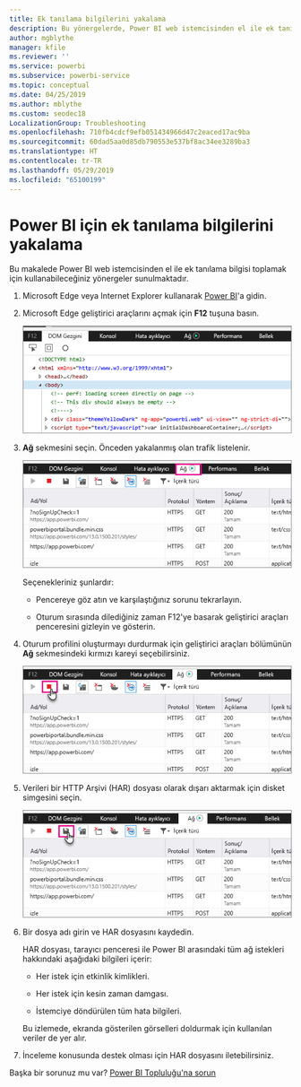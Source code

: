 ```yaml
---
title: Ek tanılama bilgilerini yakalama
description: Bu yönergelerde, Power BI web istemcisinden el ile ek tanılama bilgisi toplamak için kullanabileceğiniz iki seçenek sunulmaktadır.
author: mgblythe
manager: kfile
ms.reviewer: ''
ms.service: powerbi
ms.subservice: powerbi-service
ms.topic: conceptual
ms.date: 04/25/2019
ms.author: mblythe
ms.custom: seodec18
LocalizationGroup: Troubleshooting
ms.openlocfilehash: 710fb4cdcf9efb051434966d47c2eaced17ac9ba
ms.sourcegitcommit: 60dad5aa0d85db790553e537bf8ac34ee3289ba3
ms.translationtype: HT
ms.contentlocale: tr-TR
ms.lasthandoff: 05/29/2019
ms.locfileid: "65100199"
---
```

# <a name="capture-additional-diagnostic-information-for-power-bi"></a>Power BI için ek tanılama bilgilerini yakalama

Bu makalede Power BI web istemcisinden el ile ek tanılama bilgisi toplamak için kullanabileceğiniz yönergeler sunulmaktadır.

1. Microsoft Edge veya Internet Explorer kullanarak [Power BI](https://app.powerbi.com)'a gidin.

1. Microsoft Edge geliştirici araçlarını açmak için **F12** tuşuna basın.

   ![Microsoft Edge Geliştirici araçları Öğeler sekmesinin ekran görüntüsü.](media/service-admin-capturing-additional-diagnostic-information-for-power-bi/edge-developer-tools.png)

1. **Ağ** sekmesini seçin. Önceden yakalanmış olan trafik listelenir.

   ![Microsoft Edge Geliştirici araçları Ağ sekmesinin ekran görüntüsü.](media/service-admin-capturing-additional-diagnostic-information-for-power-bi/edge-network-tab.png)

    Seçenekleriniz şunlardır:

    * Pencereye göz atın ve karşılaştığınız sorunu tekrarlayın.

    * Oturum sırasında dilediğiniz zaman F12'ye basarak geliştirici araçları penceresini gizleyin ve gösterin.

1. Oturum profilini oluşturmayı durdurmak için geliştirici araçları bölümünün **Ağ** sekmesindeki kırmızı kareyi seçebilirsiniz.

   ![Durdur düğmesinin öne çıkarıldığı Microsoft Edge Geliştirici araçları Ağ sekmesinin ekran görüntüsü.](media/service-admin-capturing-additional-diagnostic-information-for-power-bi/edge-network-tab-stop.png)

1. Verileri bir HTTP Arşivi (HAR) dosyası olarak dışarı aktarmak için disket simgesini seçin.

   ![Disket simgesinin öne çıkarıldığı Microsoft Edge Geliştirici araçları Ağ sekmesinin ekran görüntüsü.](media/service-admin-capturing-additional-diagnostic-information-for-power-bi/edge-network-tab-save.png)

1. Bir dosya adı girin ve HAR dosyasını kaydedin.

    HAR dosyası, tarayıcı penceresi ile Power BI arasındaki tüm ağ istekleri hakkındaki aşağıdaki bilgileri içerir:

    * Her istek için etkinlik kimlikleri.

    * Her istek için kesin zaman damgası.

    * İstemciye döndürülen tüm hata bilgileri.

    Bu izlemede, ekranda gösterilen görselleri doldurmak için kullanılan veriler de yer alır.

1. İnceleme konusunda destek olması için HAR dosyasını iletebilirsiniz.

Başka bir sorunuz mu var? [Power BI Topluluğu'na sorun](http://community.powerbi.com/)
